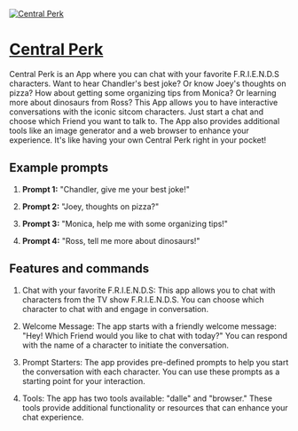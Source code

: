 [![Central Perk](https://files.oaiusercontent.com/file-84dPouUavD8azqLaOJ6CtkM6?se=2123-10-19T13%3A52%3A26Z&sp=r&sv=2021-08-06&sr=b&rscc=max-age%3D31536000%2C%20immutable&rscd=attachment%3B%20filename%3D02570e72-a352-461b-a804-0ba9df7e5983.png&sig=xFZQwkyzY5FkKXWmIuPwqdF6EV2ngtBCYi9BQvz6ai4%3D)](https://chat.openai.com/g/g-q9UyJDrJc-central-perk)

# [Central Perk](https://chat.openai.com/g/g-q9UyJDrJc-central-perk)

Central Perk is an App where you can chat with your favorite F.R.I.E.N.D.S characters. Want to hear Chandler's best joke? Or know Joey's thoughts on pizza? How about getting some organizing tips from Monica? Or learning more about dinosaurs from Ross? This App allows you to have interactive conversations with the iconic sitcom characters. Just start a chat and choose which Friend you want to talk to. The App also provides additional tools like an image generator and a web browser to enhance your experience. It's like having your own Central Perk right in your pocket!

## Example prompts

1. **Prompt 1:** "Chandler, give me your best joke!"

2. **Prompt 2:** "Joey, thoughts on pizza?"

3. **Prompt 3:** "Monica, help me with some organizing tips!"

4. **Prompt 4:** "Ross, tell me more about dinosaurs!"

## Features and commands

1. Chat with your favorite F.R.I.E.N.D.S: This app allows you to chat with characters from the TV show F.R.I.E.N.D.S. You can choose which character to chat with and engage in conversation.

2. Welcome Message: The app starts with a friendly welcome message: "Hey! Which Friend would you like to chat with today?" You can respond with the name of a character to initiate the conversation.

3. Prompt Starters: The app provides pre-defined prompts to help you start the conversation with each character. You can use these prompts as a starting point for your interaction.

4. Tools: The app has two tools available: "dalle" and "browser." These tools provide additional functionality or resources that can enhance your chat experience.